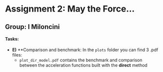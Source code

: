 # Assignment 2: May the Force...
## Group: I Miloncini

#### Tasks:
- **E)** **Comparison and benchmark:
	In the `plots` folder you can find 3 .pdf files:
	-	`plot_dir_model.pdf` contains the benchmark and comparison between the acceleration functions built with the __direct__ method

